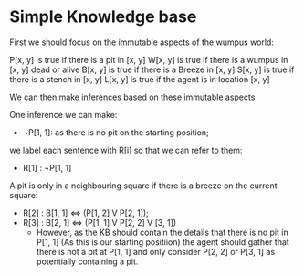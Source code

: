# Simple Knowledge base 

First we should focus on the immutable aspects of the wumpus world: 

P[x, y] is true if there is a pit in [x, y]
W[x, y] is true if there is a wumpus in [x, y] dead or alive 
B[x, y] is true if there is a Breeze in [x, y]
S[x, y] is true if there is a stench in [x, y]
L[x, y] is true if the agent is in location [x, y]

We can then make inferences based on these immutable aspects 

One inference we can make: 

- ¬P[1, 1]: as there is no pit on the starting position;

we label each sentence with R[i] so that we can refer to them: 

- R[1] : ¬P[1, 1]

A pit is only in a neighbouring square if there is a breeze on the current square:

- R[2] : B[1, 1] <=> (P[1, 2] V P[2, 1]);
- R[3] : B[2, 1] <=> (P[1, 1] V P[2, 2] V [3, 1])
  - However, as the KB should contain the details that there is no pit in P[1, 1] (As this is our starting positiion) the agent should gather that there is not a pit at P[1, 1] and only consider P[2, 2] or P[3, 1] as potentially containing a pit. 


